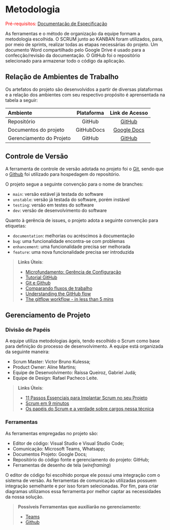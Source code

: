 # Metodologia

<span style="color:red">Pré-requisitos: <a href="2-Especificação do Projeto.md"> Documentação de Especificação</a></span>

As ferramentas e o método de organização da equipe formam a metodologia escolhida. O SCRUM junto ao KANBAN foram utilizados, para, por meio de sprints, realizar todas as etapas necessárias do projeto. Um documento Word compartilhado pelo Google Drive é usado para a confecção/revisão da documentação. O GitHub foi o repositório selecionado para armazenar todo o código da aplicação.

## Relação de Ambientes de Trabalho

Os artefatos do projeto são desenvolvidos a partir de diversas plataformas e a relação dos ambientes com seu respectivo propósito é aprensentada na tabela a seguir:

| Ambiente                 | Plataforma |                                                                    Link de Acesso                                                                     |
| :----------------------- | :--------: | :---------------------------------------------------------------------------------------------------------------------------------------------------: |
| Repositório              |   GitHub   |                              [GitHub](https://github.com/ICEI-PUC-Minas-PMV-ADS/pmv-ads-2023-1-e4-proj-infra-t3-kontas)                               |
| Documentos do projeto    | GitHubDocs | [Google Docs](https://sgapucminasbr-my.sharepoint.com/:w:/g/personal/1350572_sga_pucminas_br/EdY5GKRn0cxAsMzScft_hYIBhjNuG1eS2KTQ6JeOazRCVg?e=07O702) |
| Gerenciamento do Projeto |   GitHub   |                                     [GitHub](https://github.com/orgs/ICEI-PUC-Minas-PMV-ADS/projects/371/views/1)                                     |

## Controle de Versão

A ferramenta de controle de versão adotada no projeto foi o
[Git](https://git-scm.com/), sendo que o [Github](https://github.com)
foi utilizado para hospedagem do repositório.

O projeto segue a seguinte convenção para o nome de branches:

- `main`: versão estável já testada do software
- `unstable`: versão já testada do software, porém instável
- `testing`: versão em testes do software
- `dev`: versão de desenvolvimento do software

Quanto à gerência de issues, o projeto adota a seguinte convenção para
etiquetas:

- `documentation`: melhorias ou acréscimos à documentação
- `bug`: uma funcionalidade encontra-se com problemas
- `enhancement`: uma funcionalidade precisa ser melhorada
- `feature`: uma nova funcionalidade precisa ser introduzida

> **Links Úteis**:
>
> - [Microfundamento: Gerência de Configuração](https://pucminas.instructure.com/courses/87878/)
> - [Tutorial GitHub](https://guides.github.com/activities/hello-world/)
> - [Git e Github](https://www.youtube.com/playlist?list=PLHz_AreHm4dm7ZULPAmadvNhH6vk9oNZA)
> - [Comparando fluxos de trabalho](https://www.atlassian.com/br/git/tutorials/comparing-workflows)
> - [Understanding the GitHub flow](https://guides.github.com/introduction/flow/)
> - [The gitflow workflow - in less than 5 mins](https://www.youtube.com/watch?v=1SXpE08hvGs)

## Gerenciamento de Projeto

### Divisão de Papéis

A equipe utiliza metodologias ágeis, tendo escolhido o Scrum como base para definição do processo de desenvolvimento. A equipe está organizada da seguinte maneira:

- Scrum Master: Victor Bruno Kulessa;
- Product Owner: Aline Martins;
- Equipe de Desenvolvimento: Raíssa Queiroz, Gabriel Judá;
- Equipe de Design: Rafael Pacheco Leite.

> **Links Úteis**:
>
> - [11 Passos Essenciais para Implantar Scrum no seu Projeto](https://mindmaster.com.br/scrum-11-passos/)
> - [Scrum em 9 minutos](https://www.youtube.com/watch?v=XfvQWnRgxG0)
> - [Os papéis do Scrum e a verdade sobre cargos nessa técnica](https://www.atlassian.com/br/agile/scrum/roles)

### Ferramentas

As ferramentas empregadas no projeto são:

- Editor de código: Visual Studio e Visual Studio Code;
- Comunicação: Microsoft Teams, Whatsapp;
- Documentos Projeto: Google Docs;
- Repositório do código fonte e gerenciamento do projeto: GitHub;
- Ferramentas de desenho de tela (_wireframing_)

O editor de código foi escolhido porque ele possui uma integração com o sistema de versão. As ferramentas de comunicação utilizadas possuem integração semelhante e por isso foram selecionadas. Por fim, para criar diagramas utilizamos essa ferramenta por melhor captar as necessidades da nossa solução.

> **Possíveis Ferramentas que auxiliarão no gerenciamento**:
>
> - [Teams](https://www.microsoft.com/pt-br/microsoft-teams/free)
> - [Github](https://github.com/)
